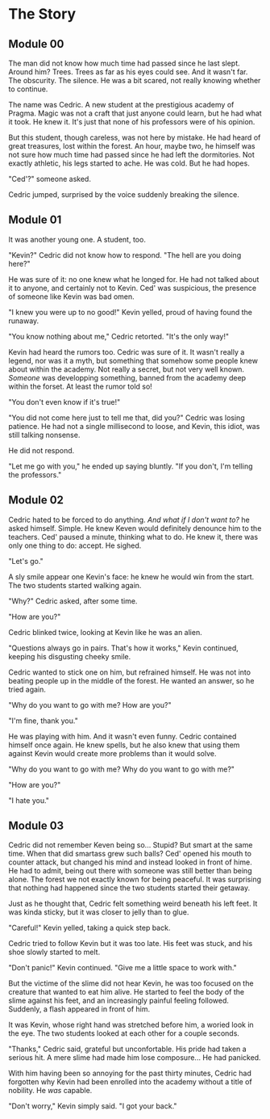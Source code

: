 # The Story

## Module 00

The man did not know how much time had passed since he last slept. Around him? Trees. Trees as far
as his eyes could see. And it wasn't far. The obscurity. The silence. He was a bit scared, not
really knowing whether to continue.

The name was Cedric. A new student at the prestigious academy of Pragma. Magic was not a craft that
just anyone could learn, but he had what it took. He knew it. It's just that none of his professors
were of his opinion.

But this student, though careless, was not here by mistake. He had heard of great treasures, lost
within the forest. An hour, maybe two, he himself was not sure how much time had passed since he had
left the dormitories. Not exactly athletic, his legs started to ache. He was cold. But he had hopes.

"Ced'?" someone asked.

Cedric jumped, surprised by the voice suddenly breaking the silence.

## Module 01

It was another young one. A student, too.

"Kevin?" Cedric did not know how to respond. "The hell are you doing here?"

He was sure of it: no one knew what he longed for. He had not talked about it to anyone, and
certainly not to Kevin. Ced' was suspicious, the presence of someone like Kevin was bad omen.

"I knew you were up to no good!" Kevin yelled, proud of having found the runaway.

"You know nothing about me," Cedric retorted. "It's the only way!"

Kevin had heard the rumors too. Cedric was sure of it. It wasn't really a legend, nor was it a myth,
but something that somehow some people knew about within the academy. Not really a secret, but not
very well known. *Someone* was developping something, banned from the academy deep within the
forset. At least the rumor told so!

"You don't even know if it's true!"

"You did not come here just to tell me that, did you?" Cedric was losing patience. He had not a
single millisecond to loose, and Kevin, this idiot, was still talking nonsense.

He did not respond.

"Let me go with you," he ended up saying bluntly. "If you don't, I'm telling the professors."

## Module 02

Cedric hated to be forced to do anything. *And what if I don't want to?* he asked himself. Simple.
He knew Keven would definitely denounce him to the teachers. Ced' paused a minute, thinking what to
do. He knew it, there was only one thing to do: accept. He sighed.

"Let's go."

A sly smile appear one Kevin's face: he knew he would win from the start. The two students started
walking again.

"Why?" Cedric asked, after some time.

"How are you?"

Cedric blinked twice, looking at Kevin like he was an alien.

"Questions always go in pairs. That's how it works," Kevin continued, keeping his disgusting cheeky
smile.

Cedric wanted to stick one on him, but refrained himself. He was not into beating people up in the
middle of the forest. He wanted an answer, so he tried again.

"Why do you want to go with me? How are you?"

"I'm fine, thank you."

He was playing with him. And it wasn't even funny. Cedric contained himself once again. He knew
spells, but he also knew that using them against Kevin would create more problems than it would
solve.

"Why do you want to go with me? Why do you want to go with me?"

"How are you?"

"I hate you."

## Module 03

Cedric did not remember Keven being so... Stupid? But smart at the same time. When that did smartass
grew such balls? Ced' opened his mouth to counter attack, but changed his mind and instead looked in
front of hime. He had to admit, being out there with someone was still better than being alone. The
forest we not exactly known for being peaceful. It was surprising that nothing had happened since
the two students started their getaway.

Just as he thought that, Cedric felt something weird beneath his left feet. It was kinda sticky,
but it was closer to jelly than to glue.

"Careful!" Kevin yelled, taking a quick step back.

Cedric tried to follow Kevin but it was too late. His feet was stuck, and his shoe slowly started to
melt.

"Don't panic!" Kevin continued. "Give me a little space to work with."

But the victime of the slime did not hear Kevin, he was too focused on the creature that wanted to
eat him alive. He started to feel the body of the slime against his feet, and an increasingly
painful feeling followed. Suddenly, a flash appeared in front of him.

It was Kevin, whose right hand was stretched before him, a woried look in the eye. The two students
looked at each other for a couple seconds.

"Thanks," Cedric said, grateful but unconfortable. His pride had taken a serious hit. A mere slime
had made him lose composure... He had panicked.

With him having been so annoying for the past thirty minutes, Cedric had forgotten why Kevin had
been enrolled into the academy without a title of nobility. He *was* capable.

"Don't worry," Kevin simply said. "I got your back."
